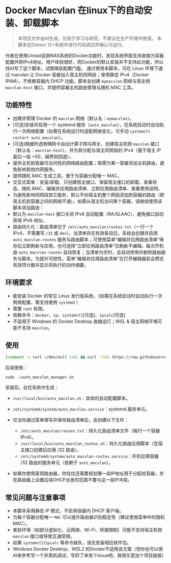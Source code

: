 # Docker Macvlan 在linux下的自动安装、卸载脚本

> 本项目文件由AI生成，仅用于学习与研究，不建议在生产环境中使用。
> 本脚本在Debian 12+系统中进行代码调试并确认可运行。

作者在使用Unraid这款NAS系统的Docker功能时，发现系统界面支持直接为容器配置外网IPv4地址，用户体验很好，而Docker的默认安装并不支持此功能，所以找AI写了这个脚本，试图降低配置门槛。
通过使用本脚本，可在 Linux 环境下通过 macvlan 让 Docker 容器加入宿主机同网段；使用静态 IPv4（Docker IPAM），不依赖容器内 DHCP 功能。脚本会创建 `mymacvlan` 网络与宿主侧 `macvlan-host` 接口，并提供容器主机路由管理与随机 MAC 工具。

## 功能特性

- 创建并管理 Docker 的 `macvlan` 网络（默认名：`mymacvlan`）。
- [可选]安装并启用一个 systemd 服务（`auto_macvlan`），在系统启动时自动执行一次网络配置（如需在系统运行时适配网络变化，可手动 `systemctl restart auto_macvlan`）。
- [可选]根据所选物理网卡自动计算子网与网关，创建宿主机侧 `macvlan` 接口（默认名：`macvlan-host`），并为其分配与宿主同网段的 IPv4（基于宿主 IP 最后一段 +50，越界则回退）。
- 提供主机到容器可访问性的网络路由配置；按需为某一容器添加主机路由，避免影响其他内网服务。
- 提供随机 MAC 生成工具，便于为容器分配唯一 MAC。
- 交互式菜单：安装/卸载、只创建宿主接口、保留宿主接口的卸载、查看状态、随机 MAC、编辑并应用路由清单、立即应用路由清单、查看使用说明。
- 为避免影响同网段其它服务，默认不向宿主机整个网段添加到容器的路由（即宿主机到容器之间的网络不通）。如需从宿主机访问某个容器，请继续使用该脚本添加路由：
- 默认为 `macvlan-host` 接口关闭 IPv6 自动配置（RA/SLAAC），避免接口自动获得 IPv6 地址。
- 路由持久化：路由清单位于 `/etc/auto_macvlan/routes.txt`（一行一个 IPv4，不需要写 `/32` 或 `dev`）。当清单存在有效条目后，系统会创建并启用 `auto_macvlan-routes` 服务与路由脚本；可使用菜单“编辑并应用路由清单”保存后立即刷新与应用，也可选择“立即应用路由清单”仅刷新不编辑。每次开机由 `auto_macvlan-routes` 自动恢复；当清单为空时，会自动停用并删除路由服务与脚本。为提升可控性，菜单“编辑并应用路由清单”在打开编辑器前会预览有效项计数并显示将执行的动作摘要。

## 环境要求

- 能安装 Docker 的常见 Linux 发行版系统。（如需在系统启动时自动执行一次网络配置，需支持使用 `systemd` ）
- 需要 `root` 权限。
- 依赖命令：`docker`、`ip`、`systemctl`[可选]、`ipcalc`[可选]
- 不适用于 Windows 的 Docker Desktop 直接运行；WSL & 宿主网络环境可能不支持 `macvlan`。

## 使用

```bash
(command -v curl >/dev/null 2>&1 && curl -fsSL https://raw.githubusercontent.com/xcdd/auto_docker_macvlan/main/auto_macvlan_manager.sh -o auto_macvlan_manager.sh || wget -qO auto_macvlan_manager.sh https://raw.githubusercontent.com/xcdd/auto_docker_macvlan/main/auto_macvlan_manager.sh) && chmod +x auto_macvlan_manager.sh && sudo ./auto_macvlan_manager.sh
```

后续使用：

```
sudo ./auto_macvlan_manager.sh
```

安装后，会在系统中生成：

- `/usr/local/bin/auto_macvlan.sh`：具体的自动配置脚本。
- `/etc/systemd/system/auto_macvlan.service`：systemd 服务单元。
- 仅当你通过菜单填写并保存路由清单后，会创建以下文件：
  - `/etc/auto_macvlan/routes.txt`：持久化路由清单文件（每行一个容器 IPv4）。
  - `/usr/local/bin/auto_macvlan_routes.sh`：持久化路由应用脚本（在宿主接口创建后应用 /32 路由）。
  - `/etc/systemd/system/auto_macvlan-routes.service`：开机应用容器 /32 路由的服务单元（依赖于 `auto_macvlan`）。

- 如果你使用家用路由器，你往往还需要规划哪一段IP地址用于分配给容器，并在路由器上设置后续DHCP派发的范围不要与这一段IP冲突。

## 常见问题与注意事项

- 本脚本采用静态 IP 模式，不启用容器内 DHCP 客户端。
- 为每个容器分配唯一 `MAC` 可以提升路由器识别稳定性（建议使用菜单中的随机 MAC）。
- 某些环境（如部分虚拟化、云网络、Wi-Fi、桥接限制）可能不支持宿主机侧 `macvlan` 接口或导致互通受限。
- 如果 `systemctl`/`ipcalc` 等命令缺失，请先安装相应软件包。
- Windows Docker Desktop、WSL2 的Docker不适用该方案（但你也可以用AI来参考写一个并真机调试，写好了来发个issue吧，我很乐意加个项目链接）